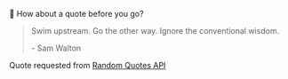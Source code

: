 📣 How about a quote before you go?

> Swim upstream. Go the other way. Ignore the conventional wisdom.
>
> <p>- Sam Walton</p>

Quote requested from [Random Quotes API](https://github.com/lukePeavey/quotable)
